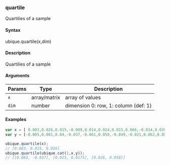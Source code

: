 ### quartile

Quartilies of a sample


#### Syntax

ubique.quartile(x,dim)


#### Description

Quartilies of a sample  



#### Arguments

|Params|Type|Description
|---------|----|-----------
|`x` | array/matrix | array of values
|`dim` | number | dimension 0: row, 1: column (def: 1)


#### Examples

```js
var x = [ 0.003,0.026,0.015,-0.009,0.014,0.024,0.015,0.066,-0.014,0.039];
var y = [-0.005,0.081,0.04,-0.037,-0.061,0.058,-0.049,-0.021,0.062,0.058];

ubique.quartile(x);
// [0.003, 0.015, 0.026]
ubique.quartile(ubique.cat(1,x,y));
// [[0.003, -0.037], [0.015, 0.0175], [0.026, 0.058]]
```

